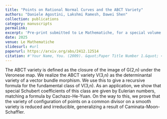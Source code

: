```yaml
---
title: "Points on Rational Normal Curves and the ABCT Variety"
authors: "Daniele Agostini, Lakshmi Ramesh, Dawei Shen"
collection: publications
category: manuscripts
permalink: 
excerpt: 'Pre-print submitted to Le Mathematiche, for a special volume on Positive Geometry to appear in 2025.'
date: 2025
venue: Le Mathematiche
slidesurl: #url
paperurl: https://arxiv.org/abs/2412.12514
citation: #'Your Name, You. (2009). &quot;Paper Title Number 1.&quot; <i>Journal 1</i>. 1(1).'
---
```


The ABCT variety is defined as the closure of the image of G(2,n) under the Veronese map. We realize the ABCT variety V(3,n) as the determinantal variety of a vector bundle morphism. We use this to give a recursive formula for the fundamental class of V(3,n). As an application, we show that special Schubert coefficients of this class are given by Eulerian numbers, matching a formula by Cachazo-He-Yuan. On the way to this, we prove that the variety of configuration of points on a common divisor on a smooth variety is reduced and irreducible, generalizing a result of Caminata-Moon-Schaffler.